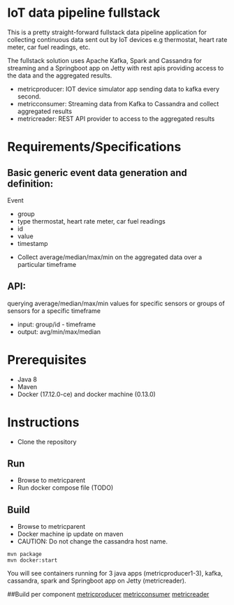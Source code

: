 # IoT data pipeline fullstack 

This is a pretty straight-forward fullstack data pipeline application for collecting continuous data sent out by IoT devices e.g thermostat, heart rate meter, car fuel readings, etc.

The fullstack solution uses Apache Kafka, Spark and Cassandra for streaming and a Springboot app on Jetty with rest apis providing access to the data and the aggregated results.

* metricproducer: IOT device simulator app sending data to kafka every second.
* metricconsumer: Streaming data from Kafka to Cassandra and collect aggregated results 
* metricreader: REST API provider to access to the aggregated results

# Requirements/Specifications

## Basic generic event data generation and definition:
Event
 - group
 - type thermostat, heart rate meter, car fuel readings
 - id
 - value
 - timestamp

* Collect average/median/max/min on the aggregated data over a particular timeframe

## API: 
querying average/median/max/min values for specific sensors or groups of sensors for a specific timeframe

* input: group/id - timeframe
* output: avg/min/max/median

# Prerequisites
* Java 8
* Maven
* Docker (17.12.0-ce) and docker machine (0.13.0)

# Instructions
* Clone the repository

## Run
* Browse to metricparent
* Run docker compose file (TODO)


## Build
* Browse to metricparent
* Docker machine ip update on maven
* CAUTION: Do not change the cassandra host name.
```
mvn package
mvn docker:start
```
You will see containers running for 3 java apps (metricproducer1-3), kafka, cassandra, spark and Springboot app on Jetty (metricreader).

##Build per component
[metricproducer](metricproducer/README.md)
[metricconsumer](metricconsumer/README.md)
[metricreader](metricreader/README.md)

